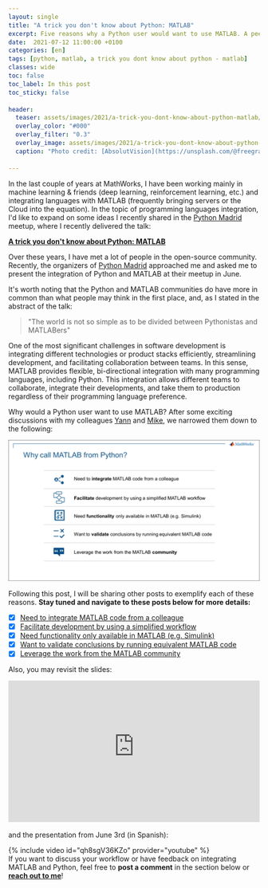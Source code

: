 ```yaml
---
layout: single
title: "A trick you don't know about Python: MATLAB"
excerpt: Five reasons why a Python user would want to use MATLAB. A peek into my talk at Python Madrid Meetup
date:  2021-07-12 11:00:00 +0100
categories: [en]
tags: [python, matlab, a trick you dont know about python - matlab]
classes: wide
toc: false
toc_label: In this post
toc_sticky: false

header: 
  teaser: assets/images/2021/a-trick-you-dont-know-about-python-matlab/trick.jpg
  overlay_color: "#000"
  overlay_filter: "0.3"
  overlay_image: assets/images/2021/a-trick-you-dont-know-about-python-matlab/trick.jpg
  caption: "Photo credit: [AbsolutVision](https://unsplash.com/@freegraphictoday?utm_source=unsplash&utm_medium=referral&utm_content=creditCopyText)"
  
---
```


In the last couple of years at MathWorks, I have been working mainly in machine learning & friends (deep learning, reinforcement learning, etc.) and integrating languages with MATLAB (frequently bringing servers or the Cloud into the equation). In the topic of programming languages integration, I'd like to expand on some ideas I recently shared in the [Python Madrid](https://www.meetup.com/es/python-madrid/) meetup, where I recently delivered the talk: 

[**A trick you don't know about Python: MATLAB**](https://www.meetup.com/python-madrid/events/278296241/)

Over these years, I have met a lot of people in the open-source community. Recently, the organizers of [Python Madrid](https://www.meetup.com/es/python-madrid/) approached me and asked me to present the integration of Python and MATLAB at their meetup in June.

It's worth noting that the Python and MATLAB communities do have more in common than what people may think in the first place, and, as I stated in the abstract of the talk: 

> "The world is not so simple as to be divided between Pythonistas and MATLABers"

One of the most significant challenges in software development is integrating different technologies or product stacks efficiently, streamlining development, and facilitating collaboration between teams. In this sense, MATLAB provides flexible, bi-directional integration with many programming languages, including Python. This integration allows different teams to collaborate, integrate their developments, and take them to production regardless of their programming language preference.

Why would a Python user want to use MATLAB? After some exciting discussions with my colleagues [Yann](https://www.linkedin.com/in/yann-debray-70305026) and [Mike](https://twitter.com/walkingrandomly), we narrowed them down to the following:

![Why call MATLAB from Python?](/assets/images/2021/a-trick-you-dont-know-about-python-matlab/reasons.png)

Following this post, I will be sharing other posts to exemplify each of these reasons. **Stay tuned and navigate to these posts below for more details:**

- [X] [Need to integrate MATLAB code from a colleague](../../../blog/en/a-trick-you-dont-know-about-python-matlab-integrate)
- [X] [Facilitate development by using a simplified workflow](../../../blog/en/a-trick-you-dont-know-about-python-matlab-facilitate-workflows)
- [X] [Need functionality only available in MATLAB (e.g. Simulink)](../../../blog/en/a-trick-you-dont-know-about-python-matlab-functionality)
- [X] [Want to validate conclusions by running equivalent MATLAB code](../../../blog/en/a-trick-you-dont-know-about-python-matlab-validate)
- [X] [Leverage the work from the MATLAB community](../../../blog/en/a-trick-you-dont-know-about-python-matlab-community)

Also, you may revisit the slides: 

<div>
  <div style="position:relative;padding-top:56.25%;">
    <iframe src="https://content-mathworks.highspot.com/viewer/60c31bd0659e935e6f4086a5?iid=60bf49ba628ba20f9d8a747e" frameborder="0" webkitAllowFullScreen mozallowfullscreen allowFullScreen
      style="position:absolute;top:0;left:0;width:100%;height:100%;"></iframe>
  </div>
</div><br />
and the presentation from June 3rd (in Spanish):

{% include video id="qh8sgV36KZo" provider="youtube" %}<br />
If you want to discuss your workflow or have feedback on integrating MATLAB and Python, feel free to **post a comment** in the section below or [**reach out to me**](https://mathinking.github.io/about#contact-me)! 